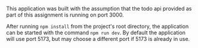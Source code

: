 This application was built with the assumption that the todo api provided as part of this assignment is running on port 3000.

After running `npm install` from the project's root directory, the application can be started with the command `npm run dev`.
By default the application will use port 5173, but may choose a different port if 5173 is already in use.
